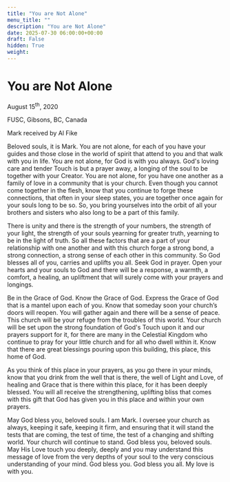 ```yaml
---
title: "You are Not Alone"
menu_title: ""
description: "You are Not Alone"
date: 2025-07-30 06:00:00+00:00
draft: False
hidden: True
weight:
---
```

# You are Not Alone

August 15<sup>th</sup>, 2020

FUSC, Gibsons, BC, Canada

Mark received by Al Fike

Beloved souls, it is Mark. You are not alone, for each of you have your guides and those close in the world of spirit that attend to you and that walk with you in life. You are not alone, for God is with you always. God's loving care and tender Touch is but a prayer away, a longing of the soul to be together with your Creator. You are not alone, for you have one another as a family of love in a community that is your church. Even though you cannot come together in the flesh, know that you continue to forge these connections, that often in your sleep states, you are together once again for your souls long to be so. So, you bring yourselves into the orbit of all your brothers and sisters who also long to be a part of this family.

There is unity and there is the strength of your numbers, the strength of your light, the strength of your souls yearning for greater truth, yearning to be in the light of truth. So all these factors that are a part of your relationship with one another and with this church forge a strong bond, a strong connection, a strong sense of each other in this community. So God blesses all of you, carries and uplifts you all. Seek God in prayer. Open your hearts and your souls to God and there will be a response, a warmth, a comfort, a healing, an upliftment that will surely come with your prayers and longings.

Be in the Grace of God. Know the Grace of God. Express the Grace of God that is a mantel upon each of you. Know that someday soon your church’s doors will reopen. You will gather again and there will be a sense of peace. This church will be your refuge from the troubles of this world. Your church will be set upon the strong foundation of God's Touch upon it and our prayers support for it, for there are many in the Celestial Kingdom who continue to pray for your little church and for all who dwell within it. Know that there are great blessings pouring upon this building, this place, this home of God.

As you think of this place in your prayers, as you go there in your minds, know that you drink from the well that is there, the well of Light and Love, of healing and Grace that is there within this place, for it has been deeply blessed. You will all receive the strengthening, uplifting bliss that comes with this gift that God has given you in this place and within your own prayers.

May God bless you, beloved souls. I am Mark. I oversee your church as always, keeping it safe, keeping it firm, and ensuring that it will stand the tests that are coming, the test of time, the test of a changing and shifting world. Your church will continue to stand. God bless you, beloved souls. May His Love touch you deeply, deeply and you may understand this message of love from the very depths of your soul to the very conscious understanding of your mind. God bless you. God bless you all. My love is with you.
